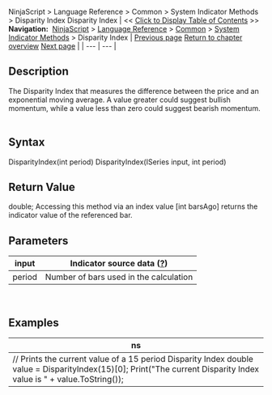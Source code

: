 ﻿
NinjaScript > Language Reference > Common > System Indicator Methods > Disparity Index
Disparity Index
| << [Click to Display Table of Contents](disparity_index.md) >> **Navigation:**     [NinjaScript](ninjascript-1.md) > [Language Reference](language_reference_wip-1.md) > [Common](common-1.md) > [System Indicator Methods](indicators-1.md) > Disparity Index | [Previous page](directional_movement_index_dmi-1.md) [Return to chapter overview](indicators-1.md) [Next page](donchian_channel-1.md) |
| --- | --- |
## Description
The Disparity Index that measures the difference between the price and an exponential moving average. A value greater could suggest bullish momentum, while a value less than zero could suggest bearish momentum.
 
## Syntax
DisparityIndex(int period)
DisparityIndex(ISeries<double> input, int period)
 
## Return Value
double; Accessing this method via an index value [int barsAgo] returns the indicator value of the referenced bar.
 
## Parameters
| input | Indicator source data ([?](valid_input_data_for_indicator-1.md)) |
| --- | --- |
| period | Number of bars used in the calculation |
 
## 
## Examples
| ns |
| --- |
| // Prints the current value of a 15 period Disparity Index double value = DisparityIndex(15)[0]; Print("The current Disparity Index value is " + value.ToString()); |

